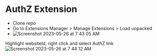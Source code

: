 # AuthZ Extension

- Clone repo
- Go to Extensions Manager > Manage Extensions > Load unpacked
- ![Screenshot 2023-05-26 at 7 43 05 AM](https://github.com/tparsons-godaddy/authz/assets/83473435/da7363ab-460b-4aae-ba2b-eec7b974b1dd)

Highlight websiteId, right click and select AuthZ link
![Screenshot 2023-05-26 at 7 44 12 AM](https://github.com/tparsons-godaddy/authz/assets/83473435/c48f2883-676c-4718-ac17-b14e87b56f7b)
